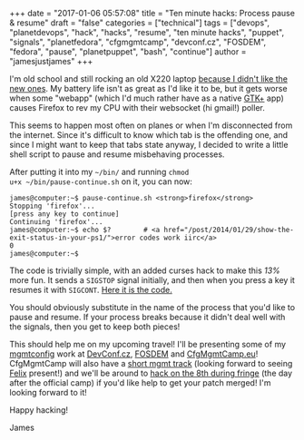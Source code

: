 +++
date = "2017-01-06 05:57:08"
title = "Ten minute hacks: Process pause &#038; resume"
draft = "false"
categories = ["technical"]
tags = ["devops", "planetdevops", "hack", "hacks", "resume", "ten minute hacks", "puppet", "signals", "planetfedora", "cfgmgmtcamp", "devconf.cz", "FOSDEM", "fedora", "pause", "planetpuppet", "bash", "continue"]
author = "jamesjustjames"
+++

I'm old school and still rocking an old X220 laptop <a href="/post/2014/02/02/scathing-review-of-the-lenovo-x240/">because I didn't like the new ones</a>. My battery life isn't as great as I'd like it to be, but it gets worse when some "webapp" (which I'd much rather have as a native <a href="https://en.wikipedia.org/wiki/GTK%2B">GTK+</a> app) causes Firefox to rev my CPU with their websocket (hi gmail!) poller.

This seems to happen most often on planes or when I'm disconnected from the internet. Since it's difficult to know which tab is the offending one, and since I might want to keep that tabs state anyway, I decided to write a little shell script to pause and resume misbehaving processes.

After putting it into my <code>~/bin/</code> and running <code>chmod u+x ~/bin/pause-continue.sh</code> on it, you can now:

```
james@computer:~$ pause-continue.sh <strong>firefox</strong>
Stopping 'firefox'...
[press any key to continue]
Continuing 'firefox'...
james@computer:~$ echo $?        # <a href="/post/2014/01/29/show-the-exit-status-in-your-ps1/">error codes work iirc</a>
0
james@computer:~$
```
The code is trivially simple, with an added curses hack to make this <em>13%</em> more fun. It sends a <code>SIGSTOP</code> signal initially, and then when you press a key it resumes it with <code>SIGCONT</code>. <a href="https://gist.github.com/purpleidea/79e18e66f42ff34d96d4a1fe835124d1">Here it is the code.</a>

You should obviously substitute in the name of the process that you'd like to pause and resume. If your process breaks because it didn't deal well with the signals, then you get to keep both pieces!

This should help me on my upcoming travel! I'll be presenting some of my <a href="/post/?s=mgmtconfig">mgmtconfig</a> work at <a href="https://devconf.cz/schedule.html">DevConf.cz</a>, <a href="https://fosdem.org/2017/schedule/event/mgmt/">FOSDEM</a> and <a href="http://cfgmgmtcamp.eu/schedule/index.html#future">CfgMgmtCamp.eu</a>! CfgMgmtCamp will also have a <a href="http://cfgmgmtcamp.eu/schedule/index.html#mgmt">short mgmt track</a> (looking forward to seeing <a href="https://twitter.com/felis_rex">Felix</a> present!) and we'll be around to <a href="http://cfgmgmtcamp.eu/fringe.html#mgmt">hack on the 8th during fringe</a> (the day after the official camp) if you'd like help to get your patch merged! I'm looking forward to it!

Happy hacking!

James


